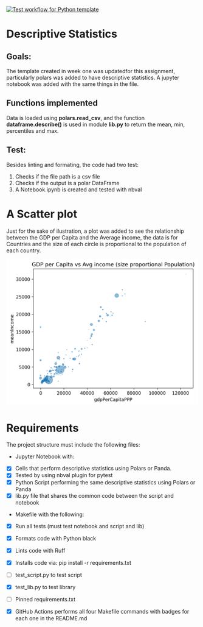 [![Test workflow for Python template](https://github.com/nogibjj/rd278-individual-project1/actions/workflows/pythonapp.yml/badge.svg)](https://github.com/nogibjj/rd278-individual-project1/actions/workflows/pythonapp.yml)

# Descriptive Statistics 

## Goals:
The template created in week one was updatedfor this assignment, particularly polars was added to have descriptive statistics.
A jupyter notebook was added with the same things in the file.

## Functions implemented

Data is loaded using **polars.read_csv**, and the function **dataframe.describe()** is used in module **lib.py** to return the mean, min, percentiles and max.

## Test:
Besides linting and formating, the code had two test:
1. Checks if the file path is a csv file
2. Checks if the output is a polar DataFrame
3. A Notebook.ipynb is created and tested with nbval



# A Scatter plot

Just for the sake of ilustration, a plot was added to see the relationship between the GDP per Capita and the Average income, the data is for Countries and the size of each circle is proportional to the population of each country.

![Scatter Plot](https://github.com/nogibjj/rd278-w3-polars/blob/main/GDP%20per%20Capita%20vs%20Avg%20income%20(size%20proportional%20Population).png)

# Requirements
The project structure must include the following files:
-  Jupyter Notebook with:
- [x] Cells that perform descriptive statistics using Polars or Panda.
- [x] Tested by using nbval plugin for pytest
- [x] Python Script performing the same descriptive statistics using Polars or Panda
- [x] lib.py file that shares the common code between the script and notebook
- Makefile with the following:
- [x] Run all tests (must test notebook and script and lib)
- [x] Formats code with Python black
- [x] Lints code with Ruff
- [x] Installs code via:  pip install -r requirements.txt
- [ ] test_script.py to test script
- [x] test_lib.py to test library
- [ ] Pinned requirements.txt
- [x] GitHub Actions performs all four Makefile commands with badges for each one in the README.md

